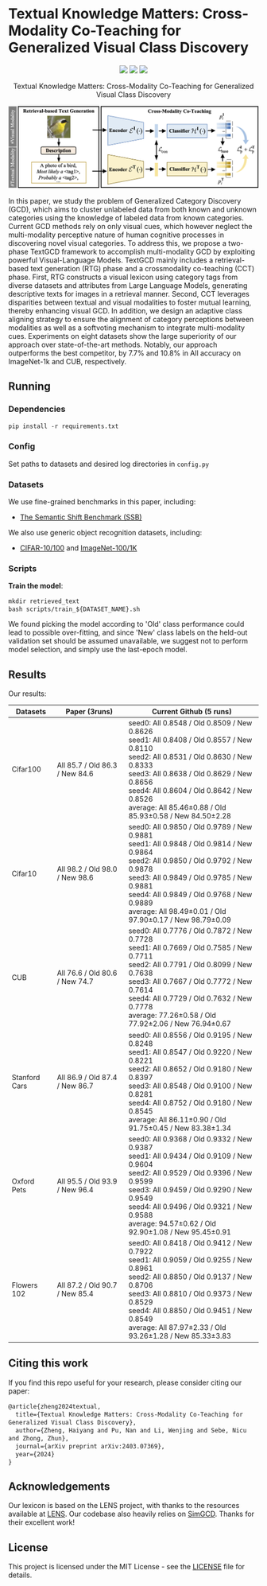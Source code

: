 # Textual Knowledge Matters: Cross-Modality Co-Teaching for Generalized Visual Class Discovery


<p align="center">
    <a href="https://www.ecva.net/papers/eccv_2024/papers_ECCV/html/6840_ECCV_2024_paper.php"><img src="https://img.shields.io/badge/ECCV%202024-red"></a>
    <a href="https://arxiv.org/abs/2403.07369"><img src="https://img.shields.io/badge/arXiv-2403.07369-red"></a>
  <a href="https://github.com/CVMI-Lab/SlotCon/blob/master/LICENSE"><img src="https://img.shields.io/badge/License-MIT-blue.svg"></a>
</p>
<p align="center">
	Textual Knowledge Matters: Cross-Modality Co-Teaching for Generalized Visual Class Discovery<br>
</p>

![framework](assets/framework.png)

In this paper, we study the problem of Generalized Category Discovery (GCD), which aims to cluster unlabeled data from both known and unknown categories using the knowledge of labeled data from known categories. Current GCD methods rely on only visual cues, which however neglect the multi-modality perceptive nature of human cognitive processes in discovering novel visual categories. To address this, we propose a two-phase TextGCD framework to accomplish multi-modality GCD by exploiting powerful Visual-Language Models. TextGCD mainly includes a retrieval-based text generation (RTG) phase and a crossmodality co-teaching (CCT) phase. First, RTG constructs a visual lexicon using category tags from diverse datasets and attributes from Large Language Models, generating descriptive texts for images in a retrieval manner. Second, CCT leverages disparities between textual and visual modalities to foster mutual learning, thereby enhancing visual GCD. In addition, we design an adaptive class aligning strategy to ensure the alignment of category perceptions between modalities as well as a softvoting mechanism to integrate multi-modality cues. Experiments on eight datasets show the large superiority of our approach over state-of-the-art methods. Notably, our approach outperforms the best competitor, by 7.7% and 10.8% in All accuracy on ImageNet-1k and CUB, respectively.

## Running

### Dependencies

```
pip install -r requirements.txt
```

### Config

Set paths to datasets and desired log directories in ```config.py```


### Datasets

We use fine-grained benchmarks in this paper, including:

* [The Semantic Shift Benchmark (SSB)](https://github.com/sgvaze/osr_closed_set_all_you_need#ssb)

We also use generic object recognition datasets, including:

* [CIFAR-10/100](https://pytorch.org/vision/stable/datasets.html) and [ImageNet-100/1K](https://image-net.org/download.php)


### Scripts

**Train the model**:

```
mkdir retrieved_text
bash scripts/train_${DATASET_NAME}.sh
```

We found picking the model according to 'Old' class performance could lead to possible over-fitting, and since 'New' class labels on the held-out validation set should be assumed unavailable, we suggest not to perform model selection, and simply use the last-epoch model.

## Results
Our results:

| Datasets      | Paper (3runs)                  | Current Github (5 runs)                                      |
| ------------- | ------------------------------ | ------------------------------------------------------------ |
| Cifar100      | All 85.7 / Old 86.3 / New 84.6 | seed0: All 0.8548 / Old 0.8509 / New 0.8626 <br />seed1: All 0.8408 / Old 0.8557 / New 0.8110<br />seed2: All 0.8531 / Old 0.8630 / New 0.8333<br />seed3: All 0.8638 / Old 0.8629 / New 0.8656<br />seed4: All 0.8604 / Old 0.8642 / New 0.8526<br />average: All 85.46±0.88 / Old 85.93±0.58 / New 84.50±2.28 |
| Cifar10       | All 98.2 / Old 98.0 / New 98.6 | seed0: All 0.9850 / Old 0.9789 / New 0.9881 <br />seed1: All 0.9848 / Old 0.9814 / New 0.9864<br />seed2: All 0.9850 / Old 0.9792 / New 0.9878<br />seed3: All 0.9849 / Old 0.9785 / New 0.9881<br />seed4: All 0.9849 / Old 0.9768 / New 0.9889<br />average: All 98.49±0.01 / Old 97.90±0.17 / New 98.79±0.09 |
| CUB           | All 76.6 / Old 80.6 / New 74.7 | seed0: All 0.7776 / Old 0.7872 / New 0.7728 <br />seed1: All 0.7669 / Old 0.7585 / New 0.7711<br />seed2: All 0.7791 / Old 0.8099 / New 0.7638<br />seed3: All 0.7667 / Old 0.7772 / New 0.7614<br />seed4: All 0.7729 / Old 0.7632 / New 0.7778<br />average: 77.26±0.58 / Old 77.92±2.06 / New 76.94±0.67 |
| Stanford Cars | All 86.9 / Old 87.4 / New 86.7 | seed0: All 0.8556 / Old 0.9195 / New 0.8248<br />seed1: All 0.8547 / Old 0.9220 / New 0.8221<br />seed2: All 0.8652 / Old 0.9180 / New 0.8397<br />seed3: All 0.8548 / Old 0.9100 / New 0.8281<br />seed4: All 0.8752 / Old 0.9180 / New 0.8545<br />average: All 86.11±0.90 / Old 91.75±0.45 / New 83.38±1.34 |
| Oxford Pets   | All 95.5 / Old 93.9 / New 96.4 | seed0: All 0.9368 / Old 0.9332 / New 0.9387<br />seed1: All 0.9434 / Old 0.9109 / New 0.9604<br />seed2: All 0.9529 / Old 0.9396 / New 0.9599<br />seed3: All 0.9459 / Old 0.9290 / New 0.9549<br />seed4: All 0.9496 / Old 0.9321 / New 0.9588<br />average: 94.57±0.62 / Old 92.90±1.08 / New 95.45±0.91 |
| Flowers 102   | All 87.2 / Old 90.7 / New 85.4 | seed0: All 0.8418 / Old 0.9412 / New 0.7922<br />seed1: All 0.9059 / Old 0.9255 / New 0.8961<br />seed2: All 0.8850 / Old 0.9137 / New 0.8706<br />seed3: All 0.8810 / Old 0.9373 / New 0.8529<br />seed4: All 0.8850 / Old 0.9451 / New 0.8549<br />average: All 87.97±2.33 / Old 93.26±1.28 / New 85.33±3.83 |

## Citing this work

If you find this repo useful for your research, please consider citing our paper:

```
@article{zheng2024textual,
  title={Textual Knowledge Matters: Cross-Modality Co-Teaching for Generalized Visual Class Discovery},
  author={Zheng, Haiyang and Pu, Nan and Li, Wenjing and Sebe, Nicu and Zhong, Zhun},
  journal={arXiv preprint arXiv:2403.07369},
  year={2024}
}
```

## Acknowledgements
Our lexicon is based on the LENS project, with thanks to the resources available at [LENS](https://github.com/ContextualAI/lens). Our codebase also heavily relies on [SimGCD](https://github.com/CVMI-Lab/SimGCD). Thanks for their excellent work!

## License

This project is licensed under the MIT License - see the [LICENSE](LICENSE) file for details.